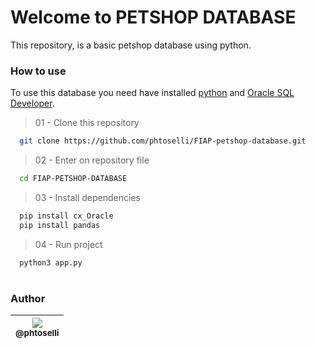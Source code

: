 # Welcome to PETSHOP DATABASE

This repository, is a basic petshop database using python.

### How to use
To use this database you need have installed [python](https://www.python.org/downloads/) and [Oracle SQL Developer](https://www.oracle.com/database/sqldeveloper/technologies/download/).

> 01 - Clone this repository
```sh
  git clone https://github.com/phtoselli/FIAP-petshop-database.git
```

> 02 - Enter on repository file
```sh
  cd FIAP-PETSHOP-DATABASE
```

> 03 - Install dependencies
```sh
  pip install cx_Oracle
  pip install pandas
```

> 04 - Run project
```sh
  python3 app.py
```

#

### Author

| [<img src="https://avatars.githubusercontent.com/u/73919445?s=115&u=586aabbeb18aef0f5b6e542c2922ab30bada0a33&v=4"><br><sub>@phtoselli</sub>](https://github.com/phtoselli) |
| :---: |
